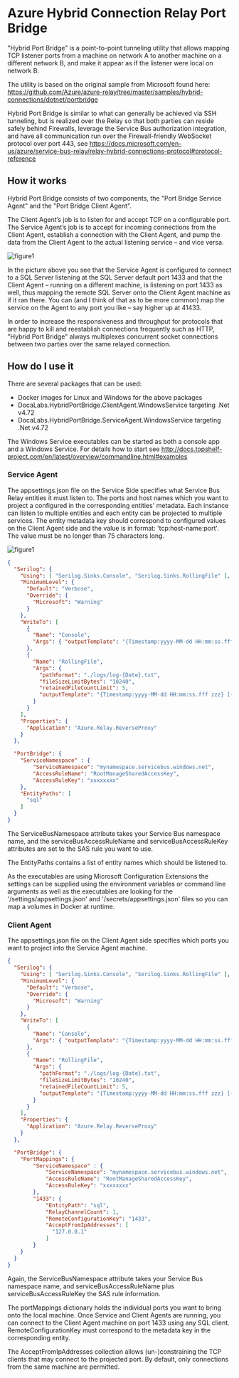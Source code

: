 # Azure Hybrid Connection Relay Port Bridge

"Hybrid Port Bridge" is a point-to-point tunneling utility that allows mapping
TCP listener ports from a machine on network A to another machine on a different
network B, and make it appear as if the listener were local on network B.

The utility is based on the original sample from Microsoft found here:
https://github.com/Azure/azure-relay/tree/master/samples/hybrid-connections/dotnet/portbridge

Hybrid Port Bridge is similar to what can generally be achieved via SSH tunneling, but
is realized over the Relay so that both parties can reside safely behind Firewalls,
leverage the Service Bus authorization integration, and have all communication run
over the Firewall-friendly WebSocket protocol over port 443, see
https://docs.microsoft.com/en-us/azure/service-bus-relay/relay-hybrid-connections-protocol#protocol-reference

## How it works

Hybrid Port Bridge consists of two components, the "Port Bridge Service Agent" and the
"Port Bridge Client Agent".

The Client Agent’s job is to listen for and accept TCP on a configurable port.
The Service Agent’s job is to accept for incoming connections from the Client Agent,
establish a connection with the Client Agent, and pump the data from the Client Agent
to the actual listening service – and vice versa.

![figure1](Doc/hybridportbrodge.png)

In the picture above you see that the Service Agent is configured to connect to a SQL Server
listening at the SQL Server default port 1433 and that the Client Agent – running on
a different machine, is listening on port 1433 as well, thus mapping the remote SQL Server
onto the Client Agent machine as if it ran there. You can (and I think of that as
to be more common) map the service on the Agent to any port you like – say higher up at 41433.

In order to increase the responsiveness and throughput for protocols that are
happy to kill and reestablish connections frequently such as HTTP, "Hybrid Port Bridge"
always multiplexes concurrent socket connections between two parties over the
same relayed connection.  

## How do I use it

There are several packages that can be used:

* Docker images for Linux and Windows for the above packages
* DocaLabs.HybridPortBridge.ClientAgent.WindowsService targeting .Net v4.72
* DocaLabs.HybridPortBridge.ServiceAgent.WindowsService targeting .Net v4.72

The Windows Service executables can be started as both a console app and a Windows Service.
For details how to start see http://docs.topshelf-project.com/en/latest/overview/commandline.html#examples

### Service Agent

The appsettings.json file on the Service Side specifies what Service Bus Relay entities
it must listen to. The ports and host names which you want to project a configured in
the corresponding entities' metadata. Each instance can listen to multiple entities
and each entity can be projected to multiple services. The entity metadata key should
correspond to configured values on the Client Agent side and the value is in format:
'tcp:host-name:port'. The value must be no longer than 75 characters long.

![figure1](Doc/metadata.png)

``` JSON
{
  "Serilog": {
    "Using": [ "Serilog.Sinks.Console", "Serilog.Sinks.RollingFile" ],
    "MinimumLevel": {
      "Default": "Verbose",
      "Override": {
        "Microsoft": "Warning"
      }
    },
    "WriteTo": [
      {
        "Name": "Console",
        "Args": { "outputTemplate": "{Timestamp:yyyy-MM-dd HH:mm:ss.fff} [{Level}] <{SourceContext}> {Message}{NewLine}{Exception}" }
      },
      {
        "Name": "RollingFile",
        "Args": {
          "pathFormat": "./logs/log-{Date}.txt",
          "fileSizeLimitBytes": "10240",
          "retainedFileCountLimit": 5,
          "outputTemplate": "{Timestamp:yyyy-MM-dd HH:mm:ss.fff zzz} [{Level}] [{SourceContext}] {Message}{NewLine}{Exception}"
        }
      }
    ],
    "Properties": {
      "Application": "Azure.Relay.ReverseProxy"
    }
  },

  "PortBridge": {
    "ServiceNamespace" : {
        "ServiceNamespace": "mynamespace.servicebus.windows.net",
        "AccessRuleName": "RootManageSharedAccessKey",
        "AccessRuleKey": "xxxxxxxx"
    },
    "EntityPaths": [
      "sql"
    ]
  }
}
```

The ServiceBusNamespace attribute takes your Service Bus namespace name, and the
serviceBusAccessRuleName and serviceBusAccessRuleKey attributes are set to the
SAS rule you want to use. 

The EntityPaths contains a list of entity names which should be listened to.

As the executables are using Microsoft Configuration Extensions the settings can be
supplied using the environment variables or command line arguments as well as the
executables are looking for the '/settings/appsettings.json' and
'/secrets/appsettings.json' files so you can map a volumes in Docker at runtime.

### Client Agent

The appsettings.json file on the Client Agent side specifies which ports you want to project
into the Service Agent machine.

``` JSON
{
  "Serilog": {
    "Using": [ "Serilog.Sinks.Console", "Serilog.Sinks.RollingFile" ],
    "MinimumLevel": {
      "Default": "Verbose",
      "Override": {
        "Microsoft": "Warning"
      }
    },
    "WriteTo": [
      {
        "Name": "Console",
        "Args": { "outputTemplate": "{Timestamp:yyyy-MM-dd HH:mm:ss.fff} [{Level}] <{SourceContext}> {Message}{NewLine}{Exception}" }
      },
      {
        "Name": "RollingFile",
        "Args": {
          "pathFormat": "./logs/log-{Date}.txt",
          "fileSizeLimitBytes": "10240",
          "retainedFileCountLimit": 5,
          "outputTemplate": "{Timestamp:yyyy-MM-dd HH:mm:ss.fff zzz} [{Level}] [{SourceContext}] {Message}{NewLine}{Exception}"
        }
      }
    ],
    "Properties": {
      "Application": "Azure.Relay.ReverseProxy"
    }
  },

  "PortBridge": {
    "PortMappings": {
        "ServiceNamespace" : {
            "ServiceNamespace": "mynamespace.servicebus.windows.net",
            "AccessRuleName": "RootManageSharedAccessKey",
            "AccessRuleKey": "xxxxxxxx"
        },
        "1433": {
            "EntityPath": "sql",
            "RelayChannelCount": 1,
            "RemoteConfigurationKey": "1433",
            "AcceptFromIpAddresses": [
              "127.0.0.1"
            ]
        }
    }
  }
}
```

Again, the ServiceBusNamespace attribute takes your Service Bus namespace name,
and serviceBusAccessRuleName plus serviceBusAccessRuleKey the SAS rule information.

The portMappings dictionary holds the individual ports you want to
bring onto the local machine. Once Service and Client Agents are running,
you can connect to the Client Agent machine on port 1433 using any SQL client.
RemoteConfigurationKey must correspond to the metadata key in the corresponding entity.

The AcceptFromIpAddresses collection allows (un-)constraining the TCP clients that may
connect to the projected port. By default, only connections from the same
machine are permitted.